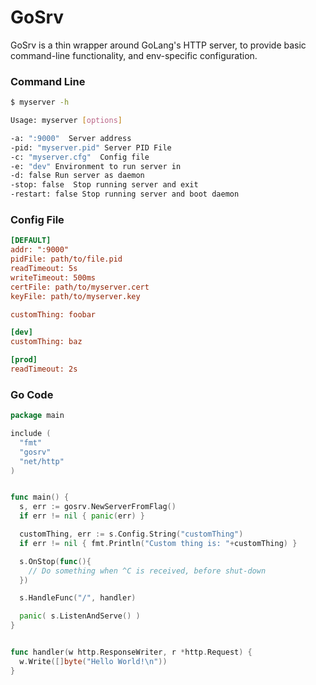 # GoSrv

GoSrv is a thin wrapper around GoLang's HTTP server, to provide basic
command-line functionality, and env-specific configuration.

### Command Line

```Bash
$ myserver -h

Usage: myserver [options]

-a: ":9000"  Server address
-pid: "myserver.pid" Server PID File
-c: "myserver.cfg"  Config file
-e: "dev" Environment to run server in
-d: false Run server as daemon
-stop: false  Stop running server and exit
-restart: false Stop running server and boot daemon
```


### Config File

```ini
[DEFAULT]
addr: ":9000"
pidFile: path/to/file.pid
readTimeout: 5s
writeTimeout: 500ms
certFile: path/to/myserver.cert
keyFile: path/to/myserver.key

customThing: foobar

[dev]
customThing: baz

[prod]
readTimeout: 2s

```


### Go Code


```Go
package main

include (
  "fmt"
  "gosrv"
  "net/http"
)


func main() {
  s, err := gosrv.NewServerFromFlag()
  if err != nil { panic(err) }

  customThing, err := s.Config.String("customThing")
  if err != nil { fmt.Println("Custom thing is: "+customThing) }

  s.OnStop(func(){
    // Do something when ^C is received, before shut-down
  })

  s.HandleFunc("/", handler)

  panic( s.ListenAndServe() )
}


func handler(w http.ResponseWriter, r *http.Request) {
  w.Write([]byte("Hello World!\n"))
}
```
